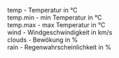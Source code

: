 temp - Temperatur in °C   
temp.min - min Temperatur in °C   
temp.max - max Temperatur in °C   
wind - Windgeschwindigkeit in km/s   
clouds - Bewökung in %   
rain - Regenwahrscheinlichkeit in %   
